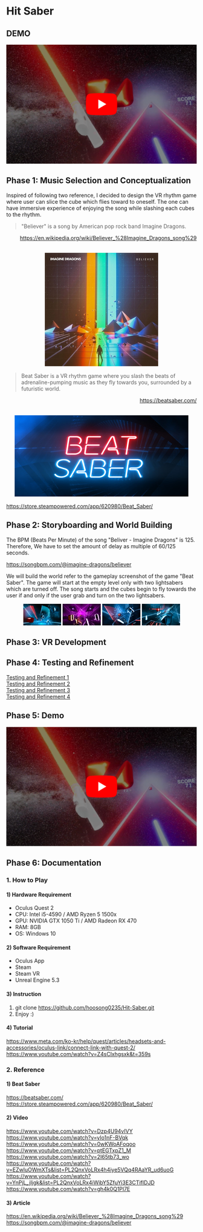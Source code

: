 # Hit Saber

## DEMO

<div align="center">
    <a href="https://youtu.be/aUlHyvz5wyc?si=x3WUbfo8tZx4KefE">
        <img src="/ReadmeAssets/Thumbnail 1.png">
    </a>
</div>

## Phase 1: Music Selection and Conceptualization

<!-- Choose a music track and brainstorm initial concepts for your immersive VR music experience. -->

Inspired of following two reference, I decided to design the VR rhythm game where user can slice the cube which flies toward to oneself. The one can have immersive experience of enjoying the song while slashing each cubes to the rhythm.

<blockquote>
"Believer" is a song by American pop rock band Imagine Dragons.
</blockquote>

<div align="right">
    <a href="https://en.wikipedia.org/wiki/Believer_%28Imagine_Dragons_song%29">https://en.wikipedia.org/wiki/Believer_%28Imagine_Dragons_song%29</a>
</div>

<br>

<p align="center">
    <img src="/ReadmeAssets/Believer.jpg">
</p>

<blockquote>
Beat Saber is a VR rhythm game where you slash the beats of adrenaline-pumping music as they fly towards you, surrounded by a futuristic world.
</blockquote>

<div align="right">
    <a href="https://beatsaber.com/">https://beatsaber.com/</a>
</div>

<br>

<p align="center">
    <img src="/ReadmeAssets/Beat Saber.jpg">
</p>

https://store.steampowered.com/app/620980/Beat_Saber/

## Phase 2: Storyboarding and World Building

<!-- Craft storyboards that outline the narrative, seamlessly fusing visual and auditory elements. Begin constructing the VR environment within Unreal Engine. -->

The BPM (Beats Per Minute) of the song "Beliver - Imagine Dragons" is 125. Therefore, We have to set the amount of delay as multiple of 60/125 seconds.

https://songbpm.com/@imagine-dragons/believer

We will build the world refer to the gameplay screenshot of the game "Beat Saber". The game will start at the empty level only with two lightsabers which are turned off. The song starts and the cubes begin to fly towards the user if and only if the user grab and turn on the two lightsabers.

<div align="center">
    <img src="/ReadmeAssets/Beat Saber 1.jpg" style="width: 20%">
    <img src="/ReadmeAssets/Beat Saber 2.jpg" style="width: 20%">
    <img src="/ReadmeAssets/Beat Saber 3.jpg" style="width: 20%">
    <img src="/ReadmeAssets/Beat Saber 4.jpg" style="width: 20%">
</div>

## Phase 3: VR Development

<!-- Continue to Build and fine-tune your VR music experience, emphasizing user interactions and emotional resonance. -->

## Phase 4: Testing and Refinement

<!-- Test the VR project, gather feedback from peers, and apply refinements to ensure optimal audience engagement. -->

<a href="https://youtu.be/1bJSK-3MMjY?si=UxJjdJHugrcuiEOT">Testing and Refinement 1</a><br>
<a href="https://youtu.be/WyRjtOE3s9k?si=NGZiQilPCQFB1ERG">Testing and Refinement 2</a><br>
<a href="https://youtu.be/ULakozg99vY?si=z6Mp2sO24LvQDIU3">Testing and Refinement 3</a><br>
<a href="https://youtu.be/aUlHyvz5wyc?si=W6TUjX6S7xGxvNi_">Testing and Refinement 4</a><br>

## Phase 5: Demo

<!-- Demo your project to the class, give and receive critical feedback to your peers. -->

<div align="center">
    <a href="https://youtu.be/aUlHyvz5wyc?si=x3WUbfo8tZx4KefE">
        <img src="/ReadmeAssets/Thumbnail 1.png">
    </a>
</div>

## Phase 6: Documentation

### 1. How to Play

#### 1) Hardware Requirement

- Oculus Quest 2
- CPU: Intel i5-4590 / AMD Ryzen 5 1500x
- GPU: NVIDIA GTX 1050 Ti / AMD Radeon RX 470
- RAM: 8GB
- OS: Windows 10

#### 2) Software Requirement

- Oculus App
- Steam
- Steam VR
- Unreal Engine 5.3

#### 3) Instruction

1. git clone https://github.com/hoosong0235/Hit-Saber.git
2. Enjoy :)

#### 4) Tutorial

https://www.meta.com/ko-kr/help/quest/articles/headsets-and-accessories/oculus-link/connect-link-with-quest-2/  
https://www.youtube.com/watch?v=Z4sClxhgsxk&t=359s

### 2. Reference

#### 1) Beat Saber

https://beatsaber.com/  
https://store.steampowered.com/app/620980/Beat_Saber/

#### 2) Video

https://www.youtube.com/watch?v=Dzp4U94vIVY  
https://www.youtube.com/watch?v=yIo1nF-BVqk  
https://www.youtube.com/watch?v=0wKWoAFoqoo  
https://www.youtube.com/watch?v=ptEGTxpZ1_M  
https://www.youtube.com/watch?v=2I65tb73_wo  
https://www.youtube.com/watch?v=EZwluOWmXTs&list=PL2QnxVoLRx4h4iye5VQq4RAaYR_ud6uoG  
https://www.youtube.com/watch?v=YnPjL_jIjgk&list=PL2QnxVoLRx4iWibY5ZfuYi3E3CTifIDJD  
https://www.youtube.com/watch?v=gh4k0Q1Pl7E

#### 3) Article

https://en.wikipedia.org/wiki/Believer_%28Imagine_Dragons_song%29  
https://songbpm.com/@imagine-dragons/believer
